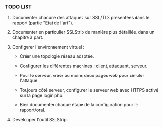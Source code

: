 ### TODO LIST

1. Documenter chacune des attaques sur SSL/TLS presentées dans le rapport (partie "Etat de l'art").

2. Documenter en particulier SSLStrip de manière plus détaillée, dans un chapitre à part.

3. Configurer l'environnement virtuel :

    * Créer une topologie réseau adaptée.

    * Configurer les différentes machines : client, attaquant, serveur.

    * Pour le serveur, créer au moins deux pages web pour simuler l'attaque.

    * Toujours côté serveur, configurer le serveur web avec HTTPS activé sur la page login.php.

    * Bien documenter chaque étape de la configuration pour le rapport/oral.

4. Développer l'outil SSLStrip.